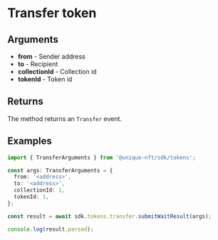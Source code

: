 # Transfer token

## Arguments

- **from** - Sender address
- **to** - Recipient
- **collectionId** - Collection id
- **tokenId** - Token id

## Returns

The method returns an `Transfer` event.

## Examples

```ts
import { TransferArguments } from '@unique-nft/sdk/tokens';

const args: TransferArguments = {
  from: '<address>',
  to: '<address>',
  collectionId: 1,
  tokenId: 1,
};

const result = await sdk.tokens.transfer.submitWaitResult(args);

console.log(result.parsed);
```
